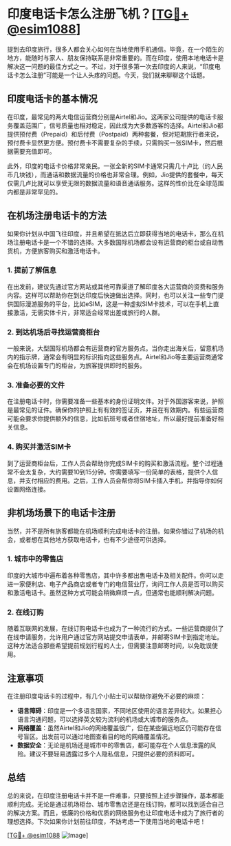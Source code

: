 # 印度电话卡怎么注册飞机？[[TG💪+ @esim1088](https://t.me/s/esim1088)]

提到去印度旅行，很多人都会关心如何在当地使用手机通信。毕竟，在一个陌生的地方，能随时与家人、朋友保持联系是非常重要的。而在印度，使用本地电话卡是解决这一问题的最佳方式之一。不过，对于很多第一次去印度的人来说，“印度电话卡怎么注册”可能是一个让人头疼的问题。今天，我们就来聊聊这个话题。

## 印度电话卡的基本情况

在印度，最常见的两大电信运营商分别是Airtel和Jio。这两家公司提供的电话卡服务覆盖范围广，信号质量也相对稳定，因此成为大多数游客的选择。Airtel和Jio都提供预付费（Prepaid）和后付费（Postpaid）两种套餐，但对短期旅行者来说，预付费卡显然更方便。预付费卡不需要复杂的手续，只需购买一张SIM卡，然后根据需要充值即可。

此外，印度的电话卡价格非常亲民。一张全新的SIM卡通常只需几十卢比（约人民币几块钱），而通话和数据流量的价格也非常合理。例如，Jio提供的套餐中，每天仅需几卢比就可以享受无限的数据流量和语音通话服务。这样的性价比在全球范围内都是非常罕见的。

## 在机场注册电话卡的方法

如果你计划从中国飞往印度，并且希望在抵达后立即获得当地的电话卡，那么在机场注册电话卡是一个不错的选择。大多数国际机场都会设有运营商的柜台或自动售货机，方便旅客购买和激活电话卡。

### 1. 提前了解信息

在出发前，建议先通过官方网站或其他可靠渠道了解印度各大运营商的资费和服务内容。这样可以帮助你在到达印度后快速做出选择。同时，也可以关注一些专门提供国际漫游服务的平台，比如eSIM，这是一种虚拟SIM卡技术，可以在手机上直接激活，无需实体卡片，非常适合经常出差或旅行的人群。

### 2. 到达机场后寻找运营商柜台

一般来说，大型国际机场都会有运营商的官方服务点。当你走出海关后，留意机场内的指示牌，通常会有明显的标识指向这些服务点。Airtel和Jio等主要运营商通常会在机场设置专门的柜台，为旅客提供即时的服务。

### 3. 准备必要的文件

在注册电话卡时，你需要准备一些基本的身份证明文件。对于外国游客来说，护照是最常见的证件。确保你的护照上有有效的签证页，并且在有效期内。有些运营商可能会要求你提供额外的信息，比如航班号或者住宿地址，所以最好提前准备好相关信息。

### 4. 购买并激活SIM卡

到了运营商柜台后，工作人员会帮助你完成SIM卡的购买和激活流程。整个过程通常不会太复杂，大约需要10到15分钟。你需要填写一份简单的表格，提供个人信息，并支付相应的费用。之后，工作人员会帮你将SIM卡插入手机，并指导你如何设置网络连接。

## 非机场场景下的电话卡注册

当然，并不是所有旅客都能在机场顺利完成电话卡的注册。如果你错过了机场的机会，或者想在其他地方获取电话卡，也有不少途径可供选择。

### 1. 城市中的零售店

印度的大城市中遍布着各种零售店，其中许多都出售电话卡及相关配件。你可以走进一家便利店、电子产品商店或者专门的电信营业厅，询问工作人员是否可以购买和激活电话卡。虽然这种方式可能会稍微麻烦一点，但通常也能顺利解决问题。

### 2. 在线订购

随着互联网的发展，在线订购电话卡也成为了一种流行的方式。一些运营商提供了在线申请服务，允许用户通过官方网站提交申请表单，并邮寄SIM卡到指定地址。这种方法适合那些希望提前规划行程的人士，但需要注意邮寄时间，以免耽误使用。

## 注意事项

在注册印度电话卡的过程中，有几个小贴士可以帮助你避免不必要的麻烦：

- **语言障碍**：印度是一个多语言国家，不同地区使用的语言差异较大。如果担心语言沟通问题，可以选择英文较为流利的机场或大城市的服务点。
- **网络覆盖**：虽然Airtel和Jio的网络覆盖很广，但在某些偏远地区仍可能存在信号盲区。出发前可以通过地图查看目的地的网络覆盖情况。
- **数据安全**：无论是机场还是城市中的零售店，都可能存在个人信息泄露的风险。建议不要轻易透露过多个人隐私信息，只提供必要的资料即可。

## 总结

总的来说，在印度注册电话卡并不是一件难事，只要按照上述步骤操作，基本都能顺利完成。无论是通过机场柜台、城市零售店还是在线订购，都可以找到适合自己的解决方案。而且，低廉的价格和优质的网络服务也让印度电话卡成为了旅行者的理想选择。下次如果你计划前往印度，不妨考虑一下使用当地的电话卡吧！

[[TG💪+ @esim1088](https://t.me/s/esim1088) ![Image](https://i.postimg.cc/4NQfJmqS/Snipaste-2025-05-13-00-14-12.png)]
